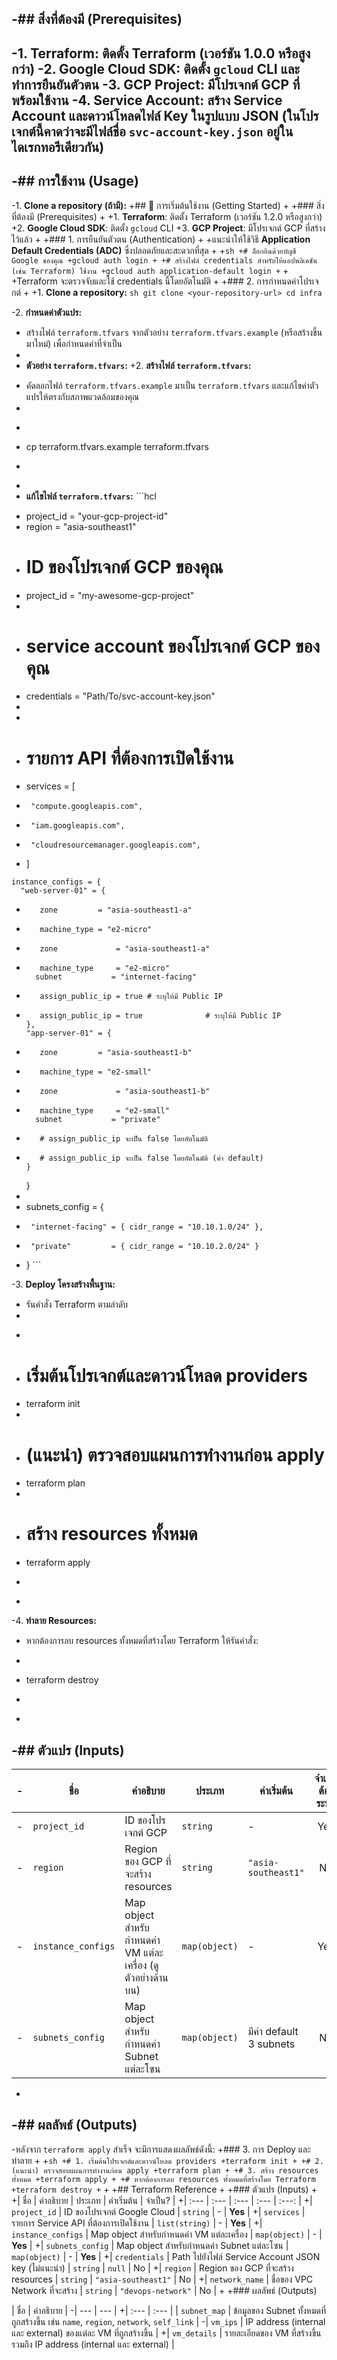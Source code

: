 
-## สิ่งที่ต้องมี (Prerequisites)
-
-1.  **Terraform**: ติดตั้ง Terraform (เวอร์ชัน 1.0.0 หรือสูงกว่า)
-2.  **Google Cloud SDK**: ติดตั้ง `gcloud` CLI และทำการยืนยันตัวตน
-3.  **GCP Project**: มีโปรเจกต์ GCP ที่พร้อมใช้งาน
-4.  **Service Account**: สร้าง Service Account และดาวน์โหลดไฟล์ Key ในรูปแบบ JSON (ในโปรเจกต์นี้คาดว่าจะมีไฟล์ชื่อ `svc-account-key.json` อยู่ในไดเรกทอรีเดียวกัน)
-
-## การใช้งาน (Usage)
-
-1.  **Clone a repository (ถ้ามี):**
+## 🚀 การเริ่มต้นใช้งาน (Getting Started)
+
+### สิ่งที่ต้องมี (Prerequisites)
+
+1.  **Terraform**: ติดตั้ง Terraform (เวอร์ชัน 1.2.0 หรือสูงกว่า)
+2.  **Google Cloud SDK**: ติดตั้ง `gcloud` CLI
+3.  **GCP Project**: มีโปรเจกต์ GCP ที่สร้างไว้แล้ว
+
+### 1. การยืนยันตัวตน (Authentication)
+
+แนะนำให้ใช้วิธี **Application Default Credentials (ADC)** ซึ่งปลอดภัยและสะดวกที่สุด
+
+```sh
+# ล็อกอินด้วยบัญชี Google ของคุณ
+gcloud auth login
+
+# สร้างไฟล์ credentials สำหรับให้แอปพลิเคชัน (เช่น Terraform) ใช้งาน
+gcloud auth application-default login
+```
+
+Terraform จะตรวจจับและใช้ credentials นี้โดยอัตโนมัติ
+
+### 2. การกำหนดค่าโปรเจกต์
+
+1.  **Clone a repository:**
    ```sh
    git clone <your-repository-url>
    cd infra
    ```

-2.  **กำหนดค่าตัวแปร:**
-    สร้างไฟล์ `terraform.tfvars` จากตัวอย่าง `terraform.tfvars.example` (หรือสร้างขึ้นมาใหม่) เพื่อกำหนดค่าที่จำเป็น
-
-    **ตัวอย่าง `terraform.tfvars`:**
+2.  **สร้างไฟล์ `terraform.tfvars`:**
+    คัดลอกไฟล์ `terraform.tfvars.example` มาเป็น `terraform.tfvars` และแก้ไขค่าตัวแปรให้ตรงกับสภาพแวดล้อมของคุณ
+
+    ```sh
+    cp terraform.tfvars.example terraform.tfvars
+    ```
+
+    **แก้ไขไฟล์ `terraform.tfvars`:**
    ```hcl
-    project_id = "your-gcp-project-id"
-    region     = "asia-southeast1"
+    # ID ของโปรเจกต์ GCP ของคุณ
+    project_id = "my-awesome-gcp-project"
+    
+    # service account ของโปรเจกต์ GCP ของคุณ
+    credentials = "Path/To/svc-account-key.json"
+
+
+    # รายการ API ที่ต้องการเปิดใช้งาน
+    services = [
+      "compute.googleapis.com",
+      "iam.googleapis.com",
+      "cloudresourcemanager.googleapis.com",
+    ]

    instance_configs = {
      "web-server-01" = {
-        zone         = "asia-southeast1-a"
-        machine_type = "e2-micro"
+        zone             = "asia-southeast1-a"
+        machine_type     = "e2-micro"
        subnet           = "internet-facing"
-        assign_public_ip = true # ระบุให้มี Public IP
+        assign_public_ip = true              # ระบุให้มี Public IP
      },
      "app-server-01" = {
-        zone         = "asia-southeast1-b"
-        machine_type = "e2-small"
+        zone             = "asia-southeast1-b"
+        machine_type     = "e2-small"
        subnet           = "private"
-        # assign_public_ip จะเป็น false โดยอัตโนมัติ
+        # assign_public_ip จะเป็น false โดยอัตโนมัติ (ค่า default)
      }
    }
+
+    subnets_config = {
+      "internet-facing" = { cidr_range = "10.10.1.0/24" },
+      "private"         = { cidr_range = "10.10.2.0/24" }
+    }
    ```

-3.  **Deploy โครงสร้างพื้นฐาน:**
-    รันคำสั่ง Terraform ตามลำดับ
-
-    ```sh
-    # เริ่มต้นโปรเจกต์และดาวน์โหลด providers
-    terraform init
-
-    # (แนะนำ) ตรวจสอบแผนการทำงานก่อน apply
-    terraform plan
-
-    # สร้าง resources ทั้งหมด
-    terraform apply
-    ```
-
-4.  **ทำลาย Resources:**
-    หากต้องการลบ resources ทั้งหมดที่สร้างโดย Terraform ให้รันคำสั่ง:
-    ```sh
-    terraform destroy
-    ```
-
-## ตัวแปร (Inputs)
-
-| ชื่อ | คำอธิบาย | ประเภท | ค่าเริ่มต้น | จำเป็นต้องระบุ? |
-| --- | --- | --- | --- | :---: |
-| `project_id` | ID ของโปรเจกต์ GCP | `string` | - | Yes |
-| `region` | Region ของ GCP ที่จะสร้าง resources | `string` | `"asia-southeast1"` | No |
-| `instance_configs` | Map object สำหรับกำหนดค่า VM แต่ละเครื่อง (ดูตัวอย่างด้านบน) | `map(object)` | - | Yes |
-| `subnets_config` | Map object สำหรับกำหนดค่า Subnet แต่ละโซน | `map(object)` | มีค่า default 3 subnets | No |
-
-## ผลลัพธ์ (Outputs)
-
-หลังจาก `terraform apply` สำเร็จ จะมีการแสดงผลลัพธ์ดังนี้:
+### 3. การ Deploy และทำลาย
+
+```sh
+# 1. เริ่มต้นโปรเจกต์และดาวน์โหลด providers
+terraform init
+
+# 2. (แนะนำ) ตรวจสอบแผนการทำงานก่อน apply
+terraform plan
+
+# 3. สร้าง resources ทั้งหมด
+terraform apply
+
+# หากต้องการลบ resources ทั้งหมดที่สร้างโดย Terraform
+terraform destroy
+```
+
+## Terraform Reference
+
+### ตัวแปร (Inputs)
+
+| ชื่อ | คำอธิบาย | ประเภท | ค่าเริ่มต้น | จำเป็น? |
+| :--- | :--- | :--- | :--- | :---: |
+| `project_id` | ID ของโปรเจกต์ Google Cloud | `string` | - | **Yes** |
+| `services` | รายการ Service API ที่ต้องการเปิดใช้งาน | `list(string)` | - | **Yes** |
+| `instance_configs` | Map object สำหรับกำหนดค่า VM แต่ละเครื่อง | `map(object)` | - | **Yes** |
+| `subnets_config` | Map object สำหรับกำหนดค่า Subnet แต่ละโซน | `map(object)` | - | **Yes** |
+| `credentials` | Path ไปยังไฟล์ Service Account JSON key (ไม่แนะนำ) | `string` | `null` | No |
+| `region` | Region ของ GCP ที่จะสร้าง resources | `string` | `"asia-southeast1"` | No |
+| `network_name` | ชื่อของ VPC Network ที่จะสร้าง | `string` | `"devops-network"` | No |
+
+### ผลลัพธ์ (Outputs)

| ชื่อ | คำอธิบาย |
-| --- | --- |
+| :--- | :--- |
| `subnet_map` | ข้อมูลของ Subnet ทั้งหมดที่ถูกสร้างขึ้น เช่น `name`, `region`, `network`, `self_link` |
-| `vm_ips` | IP address (internal และ external) ของแต่ละ VM ที่ถูกสร้างขึ้น |
+| `vm_details` | รายละเอียดของ VM ที่สร้างขึ้น รวมถึง IP address (internal และ external) |

